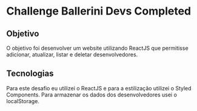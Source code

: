 # Challenge Ballerini Devs Completed

## Objetivo
O objetivo foi desenvolver um website utilizando ReactJS que permitisse adicionar, atualizar, listar e deletar desenvolvedores. 

## Tecnologias
Para este desafio eu utilizei o ReactJS e para a estilização utilizei o Styled Components.
Para armazenar os dados dos desenvolvedores usei o localStorage.
